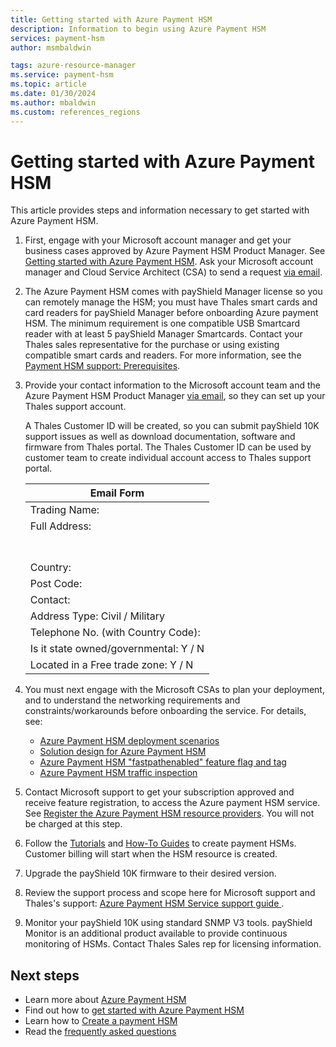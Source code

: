 ```yaml
---
title: Getting started with Azure Payment HSM
description: Information to begin using Azure Payment HSM
services: payment-hsm
author: msmbaldwin

tags: azure-resource-manager
ms.service: payment-hsm
ms.topic: article
ms.date: 01/30/2024
ms.author: mbaldwin
ms.custom: references_regions
---
```


# Getting started with Azure Payment HSM

This article provides steps and information necessary to get started with Azure Payment HSM.

1. First, engage with your Microsoft account manager and get your business cases approved by Azure Payment HSM Product Manager.  See [Getting started with Azure Payment HSM](getting-started.md). Ask your Microsoft account manager and Cloud Service Architect (CSA) to send a request [via email](mailto:paymentHSMRequest@microsoft.com).
2. The Azure Payment HSM comes with payShield Manager license so you can remotely manage the HSM; you must have Thales smart cards and card readers for payShield Manager before onboarding Azure payment HSM.  The minimum requirement is one compatible USB Smartcard reader with at least 5 payShield Manager Smartcards. Contact your Thales sales representative for the purchase or using existing compatible smart cards and readers. For more information, see the [Payment HSM support: Prerequisites](support-guide.md#prerequisites).

3. Provide your contact information to the Microsoft account team and the Azure Payment HSM Product Manager [via email](mailto:paymentHSMRequest@microsoft.com), so they can set up your Thales support account.
  
    A Thales Customer ID will be created, so you can submit payShield 10K support issues as well as download documentation, software and firmware from Thales portal. The Thales Customer ID can be used by customer team to create individual account access to Thales support portal.

    | Email Form |
    |--|
    |Trading Name:|
    |Full Address:<br><br><br> 
    |Country:|
    |Post Code:|
    |Contact:|
    | Address Type: Civil / Military |
    | Telephone No. (with Country Code): |
    | Is it state owned/governmental: Y / N
    |Located in a Free trade zone: Y / N|
    
4. You must next engage with the Microsoft CSAs to plan your deployment, and to understand the networking requirements and constraints/workarounds before onboarding the service. For details, see:
    - [Azure Payment HSM deployment scenarios](deployment-scenarios.md)
    - [Solution design for Azure Payment HSM](solution-design.md)
    - [Azure Payment HSM "fastpathenabled" feature flag and tag](fastpathenabled.md)
    - [Azure Payment HSM traffic inspection](inspect-traffic.md)
    
5. Contact Microsoft support to get your subscription approved and receive feature registration, to access the Azure payment HSM service. See [Register the Azure Payment HSM resource providers](register-payment-hsm-resource-providers.md?tabs=azure-cli). You will not be charged at this step.
6. Follow the [Tutorials](create-payment-hsm.md) and [How-To Guides](register-payment-hsm-resource-providers.md) to create payment HSMs. Customer billing will start when the HSM resource is created.
7. Upgrade the payShield 10K firmware to their desired version.
8. Review the support process and scope here for Microsoft support and Thales's support: [Azure Payment HSM Service support guide ](support-guide.md).
9. Monitor your payShield 10K using standard SNMP V3 tools. payShield Monitor is an additional product available to provide continuous monitoring of HSMs. Contact Thales Sales rep for licensing information.

## Next steps

- Learn more about [Azure Payment HSM](overview.md)
- Find out how to [get started with Azure Payment HSM](getting-started.md)
- Learn how to [Create a payment HSM](create-payment-hsm.md)
- Read the [frequently asked questions](faq.yml)
